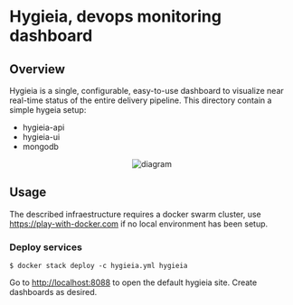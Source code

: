 # Hygieia, devops monitoring dashboard

## Overview

Hygieia is a single, configurable, easy-to-use dashboard to visualize near real-time status of the entire delivery pipeline. This directory contain a simple hygeia setup:

  - hygieia-api
  - hygieia-ui
  - mongodb

<p align="center">
<img src="http://www.capitalone.io/Hygieia/media/images/architecture.png" alt="diagram"/>
</p>

## Usage

The described infraestructure requires a docker swarm cluster, use https://play-with-docker.com if no local environment has been setup.

### Deploy services

```
$ docker stack deploy -c hygieia.yml hygieia
```

Go to [http://localhost:8088](http://localhost:8088) to open the default hygieia site. Create dashboards as desired.

